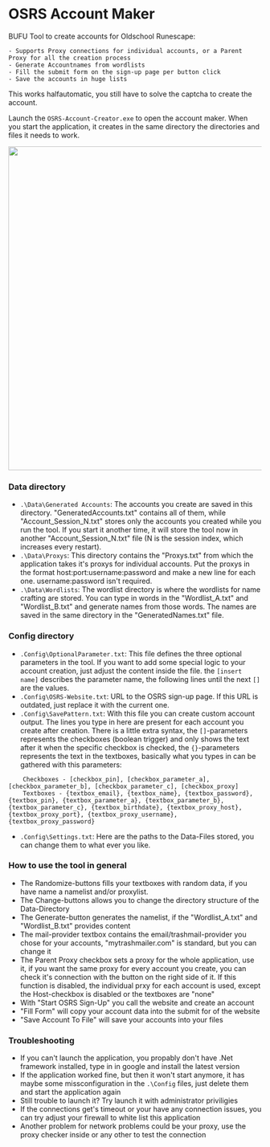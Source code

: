 # OSRS Account Maker

BUFU
Tool to create accounts for Oldschool Runescape:

    - Supports Proxy connections for individual accounts, or a Parent Proxy for all the creation process
    - Generate Accountnames from wordlists
    - Fill the submit form on the sign-up page per button click
    - Save the accounts in huge lists

This works halfautomatic, you still have to solve the captcha to create the account.

Launch the `OSRS-Account-Creator.exe` to open the account maker. When you start the application, it creates in the same directory the directories and files it needs to work.

<img src="https://user-images.githubusercontent.com/59608685/148834052-82708bdd-03f6-4cfb-865d-764f5eef51eb.JPG" width="645">

### Data directory
- `.\Data\Generated Accounts`: The accounts you create are saved in this directory. "GeneratedAccounts.txt" contains all of them, while "Account_Session_N.txt" stores only the accounts you created while you run the tool. If you start it another time, it will store the tool now in another "Account_Session_N.txt" file (N is the session index, which increases every restart).
- `.\Data\Proxys`: This directory contains the "Proxys.txt" from which the application takes it's proxys for individual accounts. Put the proxys in the format host:port:username:password and make a new line for each one. username:password isn't required.
- `.\Data\Wordlists`: The wordlist directory is where the wordlists for name crafting are stored. You can type in words in the "Wordlist_A.txt" and "Wordlist_B.txt" and generate names from those words. The names are saved in the same directory in the "GeneratedNames.txt" file.

### Config directory
- `.Config\OptionalParameter.txt`: This file defines the three optional parameters in the tool. If you want to add some special logic to your account creation, just adjust the content inside the file. the `[insert name]` describes the parameter name, the following lines until the next `[]` are the values.
- `.Config\OSRS-Website.txt`: URL to the OSRS sign-up page. If this URL is outdated, just replace it with the current one.
- `.Config\SavePattern.txt`: With this file you can create custom account output. The lines you type in here are present for each account you create after creation. There is a little extra syntax, the `[]`-parameters represents the checkboxes (boolean trigger) and only shows the text after it when the specific checkbox is checked, the `{}`-parameters represents the text in the textboxes, basically what you types in can be gathered with this parameters:
```
    Checkboxes - [checkbox_pin], [checkbox_parameter_a], [checkbox_parameter_b], [checkbox_parameter_c], [checkbox_proxy]
    Textboxes - {textbox_email}, {textbox_name}, {textbox_password}, {textbox_pin}, {textbox_parameter_a}, {textbox_parameter_b}, {textbox_parameter_c}, {textbox_birthdate}, {textbox_proxy_host}, {textbox_proxy_port}, {textbox_proxy_username}, {textbox_proxy_password}
```
- `.Config\Settings.txt`: Here are the paths to the Data-Files stored, you can change them to what ever you like.

### How to use the tool in general

- The Randomize-buttons fills your textboxes with random data, if you have name a namelist and/or proxylist.
- The Change-buttons allows you to change the directory structure of the Data-Directory
- The Generate-button generates the namelist, if the "Wordlist_A.txt" and "Wordlist_B.txt" provides content
- The mail-provider textbox contains the email/trashmail-provider you chose for your accounts, "mytrashmailer.com" is standard, but you can change it
- The Parent Proxy checkbox sets a proxy for the whole application, use it, if you want the same proxy for every account you create, you can check it's connection with the button on the right side of it. If this function is disabled, the individual prxy for each account is used, except the Host-checkbox is disabled or the textboxes are "none"
- With "Start OSRS Sign-Up" you call the website and create an account
- "Fill Form" will copy your account data into the submit for of the website
- "Save Account To File" will save your accounts into your files

### Troubleshooting
- If you can't launch the application, you propably don't have .Net framework installed, type in in google and install the latest version
- If the application worked fine, but then it won't start anymore, it has maybe some missconfiguration in the `.\Config` files, just delete them and start the application again
- Still trouble to launch it? Try launch it with administrator priviligies
- If the connections get's timeout or your have any connection issues, you can try adjust your firewall to white list this application
- Another problem for network problems could be your proxy, use the proxy checker inside or any other to test the connection
